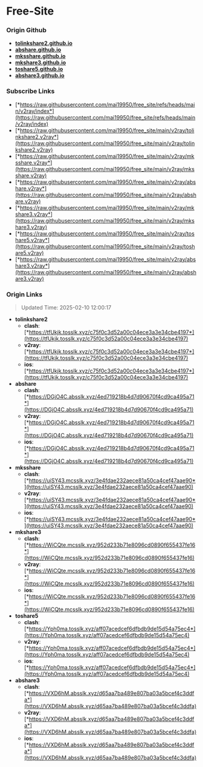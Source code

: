 # Free-Site

### Origin Github

- [**tolinkshare2.github.io**](https://github.com/tolinkshare2/tolinkshare2.github.io)
- [**abshare.github.io**](https://github.com/abshare/abshare.github.io)
- [**mksshare.github.io**](https://github.com/mksshare/mksshare.github.io)
- [**mkshare3.github.io**](https://github.com/mkshare3/mkshare3.github.io)
- [**toshare5.github.io**](https://github.com/toshare5/toshare5.github.io)
- [**abshare3.github.io**](https://github.com/abshare3/abshare3.github.io)

### Subscribe Links

- [*https://raw.githubusercontent.com/mai19950/free_site/refs/heads/main/v2ray/index*](https://raw.githubusercontent.com/mai19950/free_site/refs/heads/main/v2ray/index)
- [*https://raw.githubusercontent.com/mai19950/free_site/main/v2ray/tolinkshare2.v2ray*](https://raw.githubusercontent.com/mai19950/free_site/main/v2ray/tolinkshare2.v2ray)
- [*https://raw.githubusercontent.com/mai19950/free_site/main/v2ray/mksshare.v2ray*](https://raw.githubusercontent.com/mai19950/free_site/main/v2ray/mksshare.v2ray)
- [*https://raw.githubusercontent.com/mai19950/free_site/main/v2ray/abshare.v2ray*](https://raw.githubusercontent.com/mai19950/free_site/main/v2ray/abshare.v2ray)
- [*https://raw.githubusercontent.com/mai19950/free_site/main/v2ray/mkshare3.v2ray*](https://raw.githubusercontent.com/mai19950/free_site/main/v2ray/mkshare3.v2ray)
- [*https://raw.githubusercontent.com/mai19950/free_site/main/v2ray/toshare5.v2ray*](https://raw.githubusercontent.com/mai19950/free_site/main/v2ray/toshare5.v2ray)
- [*https://raw.githubusercontent.com/mai19950/free_site/main/v2ray/abshare3.v2ray*](https://raw.githubusercontent.com/mai19950/free_site/main/v2ray/abshare3.v2ray)

### Origin Links

> Updated Time: 2025-02-10 12:00:17

- **tolinkshare2**
  - **clash**: [*https://tfUkjk.tosslk.xyz/c75f0c3d52a00c04ece3a3e34cbe4197*](https://tfUkjk.tosslk.xyz/c75f0c3d52a00c04ece3a3e34cbe4197)
  - **v2ray**: [*https://tfUkjk.tosslk.xyz/c75f0c3d52a00c04ece3a3e34cbe4197*](https://tfUkjk.tosslk.xyz/c75f0c3d52a00c04ece3a3e34cbe4197)
  - **ios**: [*https://tfUkjk.tosslk.xyz/c75f0c3d52a00c04ece3a3e34cbe4197*](https://tfUkjk.tosslk.xyz/c75f0c3d52a00c04ece3a3e34cbe4197)
- **abshare**
  - **clash**: [*https://DGjO4C.absslk.xyz/4ed719218b4d7d90670f4cd9ca495a71*](https://DGjO4C.absslk.xyz/4ed719218b4d7d90670f4cd9ca495a71)
  - **v2ray**: [*https://DGjO4C.absslk.xyz/4ed719218b4d7d90670f4cd9ca495a71*](https://DGjO4C.absslk.xyz/4ed719218b4d7d90670f4cd9ca495a71)
  - **ios**: [*https://DGjO4C.absslk.xyz/4ed719218b4d7d90670f4cd9ca495a71*](https://DGjO4C.absslk.xyz/4ed719218b4d7d90670f4cd9ca495a71)
- **mksshare**
  - **clash**: [*https://uiSY43.mcsslk.xyz/3e4fdae232aece81a50ca4cef47aae90*](https://uiSY43.mcsslk.xyz/3e4fdae232aece81a50ca4cef47aae90)
  - **v2ray**: [*https://uiSY43.mcsslk.xyz/3e4fdae232aece81a50ca4cef47aae90*](https://uiSY43.mcsslk.xyz/3e4fdae232aece81a50ca4cef47aae90)
  - **ios**: [*https://uiSY43.mcsslk.xyz/3e4fdae232aece81a50ca4cef47aae90*](https://uiSY43.mcsslk.xyz/3e4fdae232aece81a50ca4cef47aae90)
- **mkshare3**
  - **clash**: [*https://WiCQte.mcsslk.xyz/952d233b71e8096cd0890f655437fe16*](https://WiCQte.mcsslk.xyz/952d233b71e8096cd0890f655437fe16)
  - **v2ray**: [*https://WiCQte.mcsslk.xyz/952d233b71e8096cd0890f655437fe16*](https://WiCQte.mcsslk.xyz/952d233b71e8096cd0890f655437fe16)
  - **ios**: [*https://WiCQte.mcsslk.xyz/952d233b71e8096cd0890f655437fe16*](https://WiCQte.mcsslk.xyz/952d233b71e8096cd0890f655437fe16)
- **toshare5**
  - **clash**: [*https://Yph0ma.tosslk.xyz/aff07acedcef6dfbdb9de15d54a75ec4*](https://Yph0ma.tosslk.xyz/aff07acedcef6dfbdb9de15d54a75ec4)
  - **v2ray**: [*https://Yph0ma.tosslk.xyz/aff07acedcef6dfbdb9de15d54a75ec4*](https://Yph0ma.tosslk.xyz/aff07acedcef6dfbdb9de15d54a75ec4)
  - **ios**: [*https://Yph0ma.tosslk.xyz/aff07acedcef6dfbdb9de15d54a75ec4*](https://Yph0ma.tosslk.xyz/aff07acedcef6dfbdb9de15d54a75ec4)
- **abshare3**
  - **clash**: [*https://VXD6hM.absslk.xyz/d65aa7ba489e807ba03a5bcef4c3ddfa*](https://VXD6hM.absslk.xyz/d65aa7ba489e807ba03a5bcef4c3ddfa)
  - **v2ray**: [*https://VXD6hM.absslk.xyz/d65aa7ba489e807ba03a5bcef4c3ddfa*](https://VXD6hM.absslk.xyz/d65aa7ba489e807ba03a5bcef4c3ddfa)
  - **ios**: [*https://VXD6hM.absslk.xyz/d65aa7ba489e807ba03a5bcef4c3ddfa*](https://VXD6hM.absslk.xyz/d65aa7ba489e807ba03a5bcef4c3ddfa)
